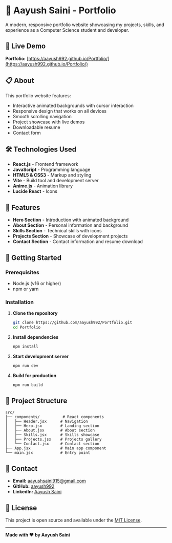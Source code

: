 # 🌟 Aayush Saini - Portfolio

A modern, responsive portfolio website showcasing my projects, skills, and experience as a Computer Science student and developer.

## 🚀 Live Demo

**Portfolio:** [https://aayush992.github.io/Portfolio/](https://aayush992.github.io/Portfolio/)

## 📋 About

This portfolio website features:
- Interactive animated backgrounds with cursor interaction
- Responsive design that works on all devices
- Smooth scrolling navigation
- Project showcase with live demos
- Downloadable resume
- Contact form

## 🛠️ Technologies Used

- **React.js** - Frontend framework
- **JavaScript** - Programming language
- **HTML5 & CSS3** - Markup and styling
- **Vite** - Build tool and development server
- **Anime.js** - Animation library
- **Lucide React** - Icons

## 🎯 Features

- **Hero Section** - Introduction with animated background
- **About Section** - Personal information and background
- **Skills Section** - Technical skills with icons
- **Projects Section** - Showcase of development projects
- **Contact Section** - Contact information and resume download

## 🚀 Getting Started

### Prerequisites
- Node.js (v16 or higher)
- npm or yarn

### Installation

1. **Clone the repository**
   ```bash
   git clone https://github.com/aayush992/Portfolio.git
   cd Portfolio
   ```

2. **Install dependencies**
   ```bash
   npm install
   ```

3. **Start development server**
   ```bash
   npm run dev
   ```

4. **Build for production**
   ```bash
   npm run build
   ```

## 📂 Project Structure

```
src/
├── components/          # React components
│   ├── Header.jsx      # Navigation
│   ├── Hero.jsx        # Landing section
│   ├── About.jsx       # About section
│   ├── Skills.jsx      # Skills showcase
│   ├── Projects.jsx    # Projects gallery
│   └── Contact.jsx     # Contact section
├── App.jsx             # Main app component
└── main.jsx            # Entry point
```

## 📱 Contact

- **Email:** aayushsaini915@gmail.com
- **GitHub:** [aayush992](https://github.com/aayush992)
- **LinkedIn:** [Aayush Saini](https://www.linkedin.com/in/aayush-saini-193921259/)

## 📄 License

This project is open source and available under the [MIT License](LICENSE).

---

**Made with ❤️ by Aayush Saini**

